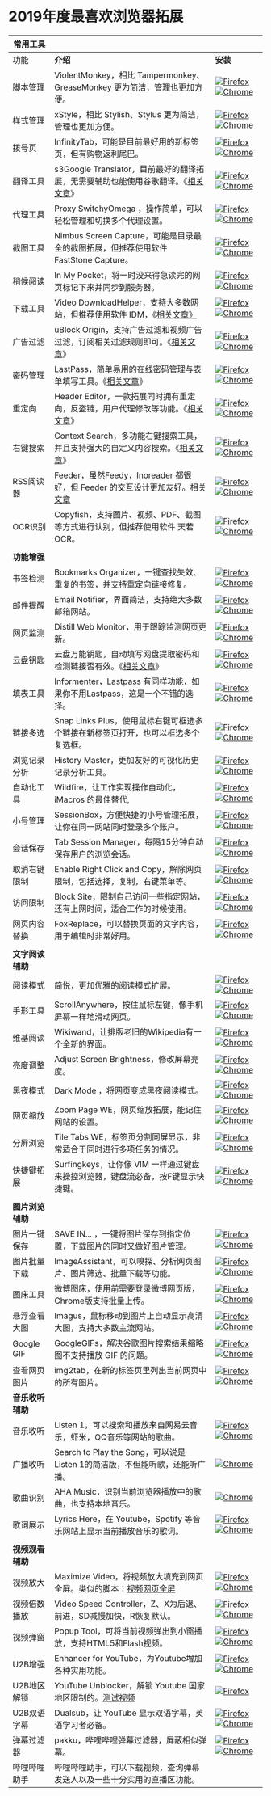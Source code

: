 # 2019年度最喜欢浏览器拓展


| **常用工具**     |                                                              |                                                              |
| ---------------- | ------------------------------------------------------------ | ------------------------------------------------------------ |
| 功能             | **介绍**                                                     | **安装**                                                     |
| 脚本管理         | ViolentMonkey，相比 Tampermonkey、GreaseMonkey 更为简洁，管理也更加方便。 | [![Firefox](https://tva1.sinaimg.cn/large/7a6a15d5gy1frr3ut4qekj200g00gwe9.jpg)](https://www.runningcheese.com/go/?url=https://addons.mozilla.org/zh-CN/firefox/addon/violentmonkey/) [![Chrome](https://tva1.sinaimg.cn/large/7a6a15d5gy1frpw0218hnj200g00gt8h.jpg)](https://www.runningcheese.com/go/?url=https://chrome.google.com/webstore/detail/violentmonkey/jinjaccalgkegednnccohejagnlnfdag) |
| 样式管理         | xStyle，相比 Stylish、Stylus 更为简洁，管理也更加方便。      | [![Firefox](https://tva1.sinaimg.cn/large/7a6a15d5gy1frr3ut4qekj200g00gwe9.jpg)](https://www.runningcheese.com/go/?url=https://github.com/FirefoxBar/xStyle/releases) [![Chrome](https://tva1.sinaimg.cn/large/7a6a15d5gy1frpw0218hnj200g00gt8h.jpg)](https://www.runningcheese.com/go/?url=https://chrome.google.com/webstore/detail/xstyle/hncgkmhphmncjohllpoleelnibpmccpj) |
| 拨号页           | InfinityTab，可能是目前最好用的新标签页，但有购物返利尾巴。  | [![Firefox](https://tva1.sinaimg.cn/large/7a6a15d5gy1frr3ut4qekj200g00gwe9.jpg)](https://www.runningcheese.com/go/?url=https://addons.mozilla.org/zh-CN/firefox/addon/infinity-new-tab-pro-firefox/) [![Chrome](https://tva1.sinaimg.cn/large/7a6a15d5gy1frpw0218hnj200g00gt8h.jpg)](https://www.runningcheese.com/go/?url=https://chrome.google.com/webstore/detail/infinity-new-tab-pro/nnnkddnnlpamobajfibfdgfnbcnkgngh) |
| 翻译工具         | s3Google Translator，目前最好的翻译拓展，无需要辅助也能使用谷歌翻译。《[相关文章](https://www.runningcheese.com/translation)》 | [![Firefox](https://tva1.sinaimg.cn/large/7a6a15d5gy1frr3ut4qekj200g00gwe9.jpg)](https://www.runningcheese.com/go/?url=https://addons.mozilla.org/zh-CN/firefox/addon/s3google-translator/) [![Chrome](https://tva1.sinaimg.cn/large/7a6a15d5gy1frpw0218hnj200g00gt8h.jpg)](https://www.runningcheese.com/go/?url=https://chrome.google.com/webstore/detail/s3translator/debnnjfbneojbmioajinefnflopdohjk) |
| 代理工具         | Proxy SwitchyOmega ，操作简单，可以轻松管理和切换多个代理设置。 | [![Firefox](https://tva1.sinaimg.cn/large/7a6a15d5gy1frr3ut4qekj200g00gwe9.jpg)](https://www.runningcheese.com/go/?url=https://addons.mozilla.org/zh-CN/firefox/addon/switchyomega/) [![Chrome](https://tva1.sinaimg.cn/large/7a6a15d5gy1frpw0218hnj200g00gt8h.jpg)](https://www.runningcheese.com/go/?url=https://chrome.google.com/webstore/detail/proxy-switchyomega/padekgcemlokbadohgkifijomclgjgif) |
| 截图工具         | Nimbus Screen Capture，可能是目录最全的截图拓展，但推荐使用软件 FastStone Capture。 | [![Firefox](https://tva1.sinaimg.cn/large/7a6a15d5gy1frr3ut4qekj200g00gwe9.jpg)](https://www.runningcheese.com/go/?url=https://addons.mozilla.org/en-US/firefox/addon/nimbus-screenshot/) [![Chrome](https://tva1.sinaimg.cn/large/7a6a15d5gy1frpw0218hnj200g00gt8h.jpg)](https://www.runningcheese.com/go/?url=https://chrome.google.com/webstore/detail/nimbus-screenshot-screen/bpconcjcammlapcogcnnelfmaeghhagj) |
| 稍候阅读         | In My Pocket，将一时没来得急读完的网页标记下来并同步到服务器。 | [![Firefox](https://tva1.sinaimg.cn/large/7a6a15d5gy1frr3ut4qekj200g00gwe9.jpg)](https://www.runningcheese.com/go/?url=https://addons.mozilla.org/zh-CN/firefox/addon/in-my-pocket/) [![Chrome](https://tva1.sinaimg.cn/large/7a6a15d5gy1frpw0218hnj200g00gt8h.jpg)](https://www.runningcheese.com/go/?url=https://chrome.google.com/webstore/detail/save-to-pocket/niloccemoadcdkdjlinkgdfekeahmflj) |
| 下载工具         | Video DownloadHelper，支持大多数网站，但推荐使用软件 IDM，《[相关文章》](https://www.runningcheese.com/idm) | [![Firefox](https://tva1.sinaimg.cn/large/7a6a15d5gy1frr3ut4qekj200g00gwe9.jpg)](https://www.runningcheese.com/go/?url=https://addons.mozilla.org/zh-CN/firefox/addon/video-downloadhelper/)  [![Chrome](https://tva1.sinaimg.cn/large/7a6a15d5gy1frpw0218hnj200g00gt8h.jpg)](https://www.runningcheese.com/go/?url=https://chrome.google.com/webstore/detail/video-downloadhelper/lmjnegcaeklhafolokijcfjliaokphfk) |
| 广告过滤         | uBlock Origin，支持广告过滤和视频广告过滤，订阅相关过滤规则即可。《[相关文章](https://www.runningcheese.com/adblock)》 | [![Firefox](https://tva1.sinaimg.cn/large/7a6a15d5gy1frr3ut4qekj200g00gwe9.jpg)](https://www.runningcheese.com/go/?url=https://addons.mozilla.org/zh-CN/firefox/addon/ublock-origin/) [![Chrome](https://tva1.sinaimg.cn/large/7a6a15d5gy1frpw0218hnj200g00gt8h.jpg)](https://www.runningcheese.com/go/?url=https://chrome.google.com/webstore/detail/ublock-origin/cjpalhdlnbpafiamejdnhcphjbkeiagm) |
| 密码管理         | LastPass，简单易用的在线密码管理与表单填写工具。《[相关文章](https://www.runningcheese.com/password)》 | [![Firefox](https://tva1.sinaimg.cn/large/7a6a15d5gy1frr3ut4qekj200g00gwe9.jpg)](https://www.runningcheese.com/go/?url=https://addons.mozilla.org/zh-CN/firefox/addon/lastpass-password-manager/) [![Chrome](https://tva1.sinaimg.cn/large/7a6a15d5gy1frpw0218hnj200g00gt8h.jpg)](https://www.runningcheese.com/go/?url=https://chrome.google.com/webstore/detail/lastpass-free-password-ma/hdokiejnpimakedhajhdlcegeplioahd) |
| 重定向           | Header Editor，一款拓展同时拥有重定向，反盗链，用户代理修改等功能。《[相关文章](https://www.runningcheese.com/http)》 | [![Firefox](https://tva1.sinaimg.cn/large/7a6a15d5gy1frr3ut4qekj200g00gwe9.jpg)](https://www.runningcheese.com/go/?url=https://addons.mozilla.org/zh-CN/firefox/addon/header-editor/) [![Chrome](https://tva1.sinaimg.cn/large/7a6a15d5gy1frpw0218hnj200g00gt8h.jpg)](https://www.runningcheese.com/go/?url=https://chrome.google.com/webstore/detail/header-editor/eningockdidmgiojffjmkdblpjocbhgh) |
| 右键搜索         | Context Search，多功能右键搜索工具，并且支持强大的自定义内容搜索。《[相关文章](https://www.runningcheese.com/quick-search)》 | [![Firefox](https://tva1.sinaimg.cn/large/7a6a15d5gy1frr3ut4qekj200g00gwe9.jpg)](https://www.runningcheese.com/go/?url=https://addons.mozilla.org/zh-CN/firefox/addon/selection-context-search/?src=search)  [![Chrome](https://tva1.sinaimg.cn/large/7a6a15d5gy1frpw0218hnj200g00gt8h.jpg)](https://www.runningcheese.com/go/?url=https://chrome.google.com/webstore/detail/selection-context-search/kplgehmegmjifbhioeldcnphfkcfckjj?hl=zh-CN) |
| RSS阅读器        | Feeder，虽然Feedy，Inoreader 都很好，但 Feeder 的交互设计更加友好。[相关文章](https://www.runningcheese.com/rss-feed) | [![Firefox](https://tva1.sinaimg.cn/large/7a6a15d5gy1frr3ut4qekj200g00gwe9.jpg)](https://www.runningcheese.com/go/?url=https://addons.mozilla.org/zh-CN/firefox/addon/feeder/)  [![Chrome](https://tva1.sinaimg.cn/large/7a6a15d5gy1frpw0218hnj200g00gt8h.jpg)](https://www.runningcheese.com/go/?url=https://chrome.google.com/webstore/detail/rss-feed-reader/pnjaodmkngahhkoihejjehlcdlnohgmp) |
| OCR识别          | Copyfish，支持图片、视频、PDF、截图等方式进行认别，但推荐使用软件 天若OCR。 | [![Firefox](https://tva1.sinaimg.cn/large/7a6a15d5gy1frr3ut4qekj200g00gwe9.jpg)](https://www.runningcheese.com/go/?url=https://addons.mozilla.org/zh-CN/firefox/addon/copyfish-ocr-software/?src=search)  [![Chrome](https://tva1.sinaimg.cn/large/7a6a15d5gy1frpw0218hnj200g00gt8h.jpg)](https://www.runningcheese.com/go/?url=https://chrome.google.com/webstore/detail/copyfish-%F0%9F%90%9F-free-ocr-soft/eenjdnjldapjajjofmldgmkjaienebbj) |
|                  |                                                              |                                                              |
| **功能增强**     |                                                              |                                                              |
| 书签检测         | Bookmarks Organizer，一键查找失效、重复的书签，并支持重定向链接修复。 | [![Firefox](https://tva1.sinaimg.cn/large/7a6a15d5gy1frr3ut4qekj200g00gwe9.jpg)](https://www.runningcheese.com/go/?url=https://addons.mozilla.org/zh-CN/firefox/addon/bookmarks-organizer/?src=search)  [![Chrome](https://tva1.sinaimg.cn/large/7a6a15d5gy1frpw0218hnj200g00gt8h.jpg)](https://www.runningcheese.com/go/?url=https://chrome.google.com/webstore/detail/quick-bookmark-cleaner/ljfgijlbekebdhniagdekklbmmchhjja/related) |
| 邮件提醒         | Email Notifier，界面简洁，支持绝大多数邮箱网站。             | [![Firefox](https://tva1.sinaimg.cn/large/7a6a15d5gy1frr3ut4qekj200g00gwe9.jpg)](https://www.runningcheese.com/go/?url=https://addons.mozilla.org/en-US/firefox/addon/email-notifier/)  [![Chrome](https://tva1.sinaimg.cn/large/7a6a15d5gy1frpw0218hnj200g00gt8h.jpg)](https://www.runningcheese.com/go/?url=https://chrome.google.com/webstore/detail/email-notifier/akhfkpnhebiocdilofmaigoggiopgbbd) |
| 网页监测         | Distill Web Monitor，用于跟踪监测网页更新。                  | [![Firefox](https://tva1.sinaimg.cn/large/7a6a15d5gy1frr3ut4qekj200g00gwe9.jpg)](https://www.runningcheese.com/go/?url=https://addons.mozilla.org/zh-CN/firefox/addon/distill-web-monitor-ff/?src=search)  [![Chrome](https://tva1.sinaimg.cn/large/7a6a15d5gy1frpw0218hnj200g00gt8h.jpg)](https://www.runningcheese.com/go/?url=https://chrome.google.com/webstore/detail/distill-web-monitor/inlikjemeeknofckkjolnjbpehgadgge) |
| 云盘钥匙         | 云盘万能钥匙，自动填写网盘提取密码和检测链接否有效。《[相关文章](https://www.runningcheese.com/wp-admin/post.php?post=2886&action=edit)》 | [![Firefox](https://tva1.sinaimg.cn/large/7a6a15d5gy1frr3ut4qekj200g00gwe9.jpg)](https://www.runningcheese.com/go/?url=https://addons.mozilla.org/zh-CN/firefox/addon/ypsuperkey/?src=search)  [![Chrome](https://tva1.sinaimg.cn/large/7a6a15d5gy1frpw0218hnj200g00gt8h.jpg)](https://www.runningcheese.com/go/?url=https://chrome.google.com/webstore/detail/%E4%BA%91%E7%9B%98%E4%B8%87%E8%83%BD%E9%92%A5%E5%8C%99/anlllmnpjodopgbkbpnghnjlelnogfjc?hl=zh-CN) |
| 填表工具         | Informenter，Lastpass 有同样功能，如果你不用Lastpass，这是一个不错的选择。 | [![Firefox](https://tva1.sinaimg.cn/large/7a6a15d5gy1frr3ut4qekj200g00gwe9.jpg)](https://www.runningcheese.com/go/?url=https://addons.mozilla.org/zh-CN/firefox/addon/informenter/?src=search)  [![Chrome](https://tva1.sinaimg.cn/large/7a6a15d5gy1frpw0218hnj200g00gt8h.jpg)](https://www.runningcheese.com/go/?url=https://chrome.google.com/webstore/detail/informenter%20/becedogggoaicbphcoimgpmhodofcfck) |
| 链接多选         | Snap Links Plus，使用鼠标右键可框选多个链接在新标签页打开，也可以框选多个复选框。 | [![Firefox](https://tva1.sinaimg.cn/large/7a6a15d5gy1frr3ut4qekj200g00gwe9.jpg)](https://www.runningcheese.com/go/?url=https://addons.mozilla.org/zh-CN/firefox/addon/snaplinksplus)  [![Chrome](https://tva1.sinaimg.cn/large/7a6a15d5gy1frpw0218hnj200g00gt8h.jpg)](https://www.runningcheese.com/go/?url=https://chrome.google.com/webstore/detail/snap-links/ikglmligndmabebhnicldebpekldnabm?authuser=1) |
| 浏览记录分析     | History Master，更加友好的可视化历史记录分析工具。           | [![Firefox](https://tva1.sinaimg.cn/large/7a6a15d5gy1frr3ut4qekj200g00gwe9.jpg)](https://www.runningcheese.com/go/?url=https://addons.mozilla.org/zh-CN/firefox/addon/history-master/?src=search)  [![Chrome](https://tva1.sinaimg.cn/large/7a6a15d5gy1frpw0218hnj200g00gt8h.jpg)](https://www.runningcheese.com/go/?url=https://chrome.google.com/webstore/detail/history-master/mkfgjjeggnmkbobjmelbjhdchcoadnin) |
| 自动化工具       | Wildfire，让工作实现操作自动化，iMacros 的最佳替代,          | [![Firefox](https://tva1.sinaimg.cn/large/7a6a15d5gy1frr3ut4qekj200g00gwe9.jpg)](https://www.runningcheese.com/go/?url=https://addons.mozilla.org/zh-CN/firefox/addon/wildfire/?src=search)  [![Chrome](https://tva1.sinaimg.cn/large/7a6a15d5gy1frpw0218hnj200g00gt8h.jpg)](https://www.runningcheese.com/go/?url=https://chrome.google.com/webstore/detail/wildfire/djhgeeodemlfdpmcccdekfalbhllcoim) |
| 小号管理         | SessionBox，方便快捷的小号管理拓展，让你在同一网站同时登录多个账户。 | [![Firefox](https://tva1.sinaimg.cn/large/7a6a15d5gy1frr3ut4qekj200g00gwe9.jpg)](https://www.runningcheese.com/go/?url=https://sessionbox.io/discover)  [![Chrome](https://tva1.sinaimg.cn/large/7a6a15d5gy1frpw0218hnj200g00gt8h.jpg)](https://www.runningcheese.com/go/?url=https://chrome.google.com/webstore/detail/sessionbox-free-multi-log/megbklhjamjbcafknkgmokldgolkdfig) |
| 会话保存         | Tab Session Manager，每隔15分钟自动保存用户的浏览会话。      | [![Firefox](https://tva1.sinaimg.cn/large/7a6a15d5gy1frr3ut4qekj200g00gwe9.jpg)](https://www.runningcheese.com/go/?url=https://addons.mozilla.org/zh-CN/firefox/addon/tab-session-manager/?src=search)  [![Chrome](https://tva1.sinaimg.cn/large/7a6a15d5gy1frpw0218hnj200g00gt8h.jpg)](https://www.runningcheese.com/go/?url=https://chrome.google.com/webstore/detail/tab-session-manager/iaiomicjabeggjcfkbimgmglanimpnae) |
| 取消右键限制     | Enable Right Click and Copy，解除网页限制，包括选择，复制，右键菜单等。 | [![Firefox](https://tva1.sinaimg.cn/large/7a6a15d5gy1frr3ut4qekj200g00gwe9.jpg)  ](https://www.runningcheese.com/go/?url=https://addons.mozilla.org/zh-CN/firefox/addon/absolute-enable-right-click/)[![Chrome](https://tva1.sinaimg.cn/large/7a6a15d5gy1frpw0218hnj200g00gt8h.jpg)](https://www.runningcheese.com/go/?url=https://chrome.google.com/webstore/detail/absolute-enable-right-cli/jdocbkpgdakpekjlhemmfcncgdjeiika) |
| 访问限制         | Block Site，限制自己访问一些指定网站，还有上网时间，适合工作的时候使用。 | [![Firefox](https://tva1.sinaimg.cn/large/7a6a15d5gy1frr3ut4qekj200g00gwe9.jpg)](https://www.runningcheese.com/go/?url=https://addons.mozilla.org/en-US/firefox/addon/blocksite/?src=search)  [![Chrome](https://tva1.sinaimg.cn/large/7a6a15d5gy1frpw0218hnj200g00gt8h.jpg)](https://www.runningcheese.com/go/?url=https://chrome.google.com/webstore/detail/block-site-website-blocke/eiimnmioipafcokbfikbljfdeojpcgbh) |
| 网页内容替换     | FoxReplace，可以替换页面的文字内容，用于编辑时非常好用。     | [![Firefox](https://tva1.sinaimg.cn/large/7a6a15d5gy1frr3ut4qekj200g00gwe9.jpg)](https://www.runningcheese.com/go/?url=https://addons.mozilla.org/zh-CN/firefox/addon/foxreplace/)  [![Chrome](https://tva1.sinaimg.cn/large/7a6a15d5gy1frpw0218hnj200g00gt8h.jpg)](https://www.runningcheese.com/go/?url=https://chrome.google.com/webstore/detail/search-and-replace/bldchfkhmnkoimaciljpilanilmbnofo) |
|                  |                                                              |                                                              |
| **文字阅读辅助** |                                                              |                                                              |
| 阅读模式         | 简悦，更加优雅的阅读模式扩展。                               | [![Firefox](https://tva1.sinaimg.cn/large/7a6a15d5gy1frr3ut4qekj200g00gwe9.jpg)](https://www.runningcheese.com/go/?url=https://addons.mozilla.org/zh-CN/firefox/addon/simpread/)  [![Chrome](https://tva1.sinaimg.cn/large/7a6a15d5gy1frpw0218hnj200g00gt8h.jpg)](https://www.runningcheese.com/go/?url=https://chrome.google.com/webstore/detail/simpread-reader-view/ijllcpnolfcooahcekpamkbidhejabll) |
| 手形工具         | ScrollAnywhere，按住鼠标左键，像手机屏幕一样地滑动网页。     | [![Firefox](https://tva1.sinaimg.cn/large/7a6a15d5gy1frr3ut4qekj200g00gwe9.jpg)](https://www.runningcheese.com/go/?url=https://addons.mozilla.org/zh-CN/firefox/addon/scroll_anywhere/) [![Chrome](https://tva1.sinaimg.cn/large/7a6a15d5gy1frpw0218hnj200g00gt8h.jpg)](https://www.runningcheese.com/go/?url=https://chrome.google.com/webstore/detail/scrollanywhere/jehmdpemhgfgjblpkilmeoafmkhbckhi) |
| 维基阅读         | Wikiwand，让排版老旧的Wikipedia有一个全新的界面。            | [![Firefox](https://tva1.sinaimg.cn/large/7a6a15d5gy1frr3ut4qekj200g00gwe9.jpg)](https://www.runningcheese.com/go/?url=https://addons.mozilla.org/en-US/firefox/addon/wikiwand-webextension/)  [![Chrome](https://tva1.sinaimg.cn/large/7a6a15d5gy1frpw0218hnj200g00gt8h.jpg)](https://www.runningcheese.com/go/?url=https://chrome.google.com/webstore/detail/wikiwand-wikipedia-modern/emffkefkbkpkgpdeeooapgaicgmcbolj) |
| 亮度调整         | Adjust Screen Brightness，修改屏幕亮度。                     | [![Firefox](https://tva1.sinaimg.cn/large/7a6a15d5gy1frr3ut4qekj200g00gwe9.jpg)](https://www.runningcheese.com/go/?url=https://addons.mozilla.org/en-US/firefox/addon/adjust-screen-brightness/) [![Chrome](https://tva1.sinaimg.cn/large/7a6a15d5gy1frpw0218hnj200g00gt8h.jpg)](https://www.runningcheese.com/go/?url=https://chrome.google.com/webstore/detail/adjust-screen-brightness/bcjiagkgnilmcngacjlfhmpdmbhbjcah) |
| 黑夜模式         | Dark Mode ，将网页变成黑夜阅读模式。                         | [![Firefox](https://tva1.sinaimg.cn/large/7a6a15d5gy1frr3ut4qekj200g00gwe9.jpg)](https://www.runningcheese.com/go/?url=https://addons.mozilla.org/en-US/firefox/addon/dark-mode-webextension/?src=userprofile)  [![Chrome](https://tva1.sinaimg.cn/large/7a6a15d5gy1frpw0218hnj200g00gt8h.jpg)](https://www.runningcheese.com/go/?url=https://chrome.google.com/webstore/detail/dark-mode/dmghijelimhndkbmpgbldicpogfkceaj) |
| 网页缩放         | Zoom Page WE，网页缩放拓展，能记住网站的设置。               | [![Firefox](https://tva1.sinaimg.cn/large/7a6a15d5gy1frr3ut4qekj200g00gwe9.jpg)](https://www.runningcheese.com/go/?url=https://addons.mozilla.org/zh-CN/firefox/addon/zoom-page-we/?src=search)  [![Chrome](https://tva1.sinaimg.cn/large/7a6a15d5gy1frpw0218hnj200g00gt8h.jpg)](https://www.runningcheese.com/go/?url=https://chrome.google.com/webstore/detail/zoom-page-we/bcdjhkphgmiapajkphennjfgoehpodpk) |
| 分屏浏览         | Tile Tabs WE，标签页分割同屏显示，非常适合于同时进行多项任务的情况。 | [![Firefox](https://tva1.sinaimg.cn/large/7a6a15d5gy1frr3ut4qekj200g00gwe9.jpg)](https://www.runningcheese.com/go/?url=https://addons.mozilla.org/zh-CN/firefox/addon/tile-tabs-we/)  [![Chrome](https://tva1.sinaimg.cn/large/7a6a15d5gy1frpw0218hnj200g00gt8h.jpg)](https://www.runningcheese.com/go/?url=https://chrome.google.com/webstore/detail/tile-tabs-we/lbnnfjfjdijcnaakaebgcoemmlicjbnl) |
| 快捷键拓展       | Surfingkeys，让你像 VIM 一样通过键盘来操控浏览器，键盘流必备，按F键显示快捷键。 | [![Firefox](https://tva1.sinaimg.cn/large/7a6a15d5gy1frr3ut4qekj200g00gwe9.jpg)](https://www.runningcheese.com/go/?url=https://addons.mozilla.org/zh-CN/firefox/addon/surfingkeys_ff/?src=api)  [![Chrome](https://tva1.sinaimg.cn/large/7a6a15d5gy1frpw0218hnj200g00gt8h.jpg)](https://www.runningcheese.com/go/?url=https://chrome.google.com/webstore/detail/surfingkeys/gfbliohnnapiefjpjlpjnehglfpaknnc?authuser=1) |
|                  |                                                              |                                                              |
| **图片浏览辅助** |                                                              |                                                              |
| 图片一键保存     | SAVE IN... ，一键将图片保存到指定位置，下载图片的同时又做好图片管理。 | [![Firefox](https://tva1.sinaimg.cn/large/7a6a15d5gy1frr3ut4qekj200g00gwe9.jpg)](https://www.runningcheese.com/go/?url=https://addons.mozilla.org/en-US/firefox/addon/save-in/#&gid=1&pid=1)  [![Chrome](https://tva1.sinaimg.cn/large/7a6a15d5gy1frpw0218hnj200g00gt8h.jpg)](https://www.runningcheese.com/go/?url=https://chrome.google.com/webstore/detail/save-in%E2%80%A6/jpblofcpgfjikaapfedldfeilmpgkedf) |
| 图片批量下载     | ImageAssistant，可以嗅探、分析网页图片、图片筛选、批量下载等功能。 | [![Firefox](https://tva1.sinaimg.cn/large/7a6a15d5gy1frr3ut4qekj200g00gwe9.jpg)](https://www.runningcheese.com/go/?url=https://addons.mozilla.org/zh-CN/firefox/addon/ia-batch-image-downloader/)  [![Chrome](https://tva1.sinaimg.cn/large/7a6a15d5gy1frpw0218hnj200g00gt8h.jpg)](https://www.runningcheese.com/go/?url=https://chrome.google.com/webstore/detail/imageassistant-batch-imag/dbjbempljhcmhlfpfacalomonjpalpko) |
| 图床工具         | 微博图床，使用前需要登录微博网页版，Chrome版支持批量上传。   | [![Firefox](https://tva1.sinaimg.cn/large/7a6a15d5gy1frr3ut4qekj200g00gwe9.jpg)](https://www.runningcheese.com/go/?url=https://addons.mozilla.org/zh-CN/firefox/addon/acwb/?src=search)  [![Chrome](https://tva1.sinaimg.cn/large/7a6a15d5gy1frpw0218hnj200g00gt8h.jpg)](https://www.runningcheese.com/go/?url=https://chrome.google.com/webstore/detail/%E5%BE%AE%E5%8D%9A%E5%9B%BE%E5%BA%8A/pinjkilghdfhnkibhcangnpmcpdpmehk) |
| 悬浮查看大图     | Imagus，鼠标移动到图片上自动显示高清大图，支持大多数主流网站。 | [![Firefox](https://tva1.sinaimg.cn/large/7a6a15d5gy1frr3ut4qekj200g00gwe9.jpg)](https://www.runningcheese.com/go/?url=https://addons.mozilla.org/zh-CN/firefox/addon/imagus/)  [![Chrome](https://tva1.sinaimg.cn/large/7a6a15d5gy1frpw0218hnj200g00gt8h.jpg)](https://www.runningcheese.com/go/?url=https://chrome.google.com/webstore/detail/imagus/immpkjjlgappgfkkfieppnmlhakdmaab) |
| Google GIF       | GoogleGIFs，解决谷歌图片搜索结果缩略图不支持播放 GIF 的问题。 | [![Firefox](https://tva1.sinaimg.cn/large/7a6a15d5gy1frr3ut4qekj200g00gwe9.jpg)](https://www.runningcheese.com/go/?url=https://addons.mozilla.org/zh-CN/firefox/addon/google_gifs/?src=search)  [![Chrome](https://tva1.sinaimg.cn/large/7a6a15d5gy1frpw0218hnj200g00gt8h.jpg)](https://www.runningcheese.com/go/?url=https://chrome.google.com/webstore/detail/googlegifs/ommpbgoliokoijimalcokhciffhapkdf) |
| 查看网页图片     | img2tab，在新的标签页里列出当前网页中的所有图片。            | [![Firefox](https://tva1.sinaimg.cn/large/7a6a15d5gy1frr3ut4qekj200g00gwe9.jpg)](https://www.runningcheese.com/go/?url=https://addons.mozilla.org/zh-CN/firefox/addon/img2tab/?src=search)  [![Chrome](https://tva1.sinaimg.cn/large/7a6a15d5gy1frpw0218hnj200g00gt8h.jpg)](https://www.runningcheese.com/go/?url=https://chrome.google.com/webstore/detail/img2tab/kbbalffcbdlngpklndognfpcipmhdmod) |
| **音乐收听辅助** |                                                              |                                                              |
| 音乐收听         | Listen 1，可以搜索和播放来自网易云音乐，虾米，QQ音乐等网站的歌曲。 | [![Firefox](https://tva1.sinaimg.cn/large/7a6a15d5gy1frr3ut4qekj200g00gwe9.jpg)](https://www.runningcheese.com/go/?url=https://github.com/runningcheese/RunningCheese-Firefox/blob/master/Restore/Firefox%E4%B8%8B%E6%9E%B6%E6%8B%93%E5%B1%95%E5%AD%98%E6%A1%A3/Listen1_2.1.6.xpi?raw=true)  [![Chrome](https://tva1.sinaimg.cn/large/7a6a15d5gy1frpw0218hnj200g00gt8h.jpg)](https://www.runningcheese.com/go/?url=https://github.com/listen1/listen1_chrome_extension/archive/v2.1.2.zip) |
| 广播收听         | Search to Play the Song，可以说是 Listen 1的简洁版，不但能听歌，还能听广播。 | [![Chrome](https://tva1.sinaimg.cn/large/7a6a15d5gy1frpw0218hnj200g00gt8h.jpg)](https://www.runningcheese.com/go/?url=https://chrome.google.com/webstore/detail/search-to-play-the-song/anfmgjkkbagjfdejhbjdiapgkbhpigpm) |
| 歌曲识别         | AHA Music，识别当前浏览器播放中的歌曲，也支持本地音乐。      | [![Chrome](https://tva1.sinaimg.cn/large/7a6a15d5gy1frpw0218hnj200g00gt8h.jpg)](https://www.runningcheese.com/go/?url=https://chrome.google.com/webstore/detail/aha-music-music-identifie/dpacanjfikmhoddligfbehkpomnbgblf) |
| 歌词展示         | Lyrics Here，在 Youtube，Spotify 等音乐网站上显示当前播放音乐的歌词。 | [![Firefox](https://tva1.sinaimg.cn/large/7a6a15d5gy1frr3ut4qekj200g00gwe9.jpg)](https://www.runningcheese.com/go/?url=https://addons.mozilla.org/en-US/firefox/addon/youtube-lyrics-by-rob-w/)  [![Chrome](https://tva1.sinaimg.cn/large/7a6a15d5gy1frpw0218hnj200g00gt8h.jpg)](https://www.runningcheese.com/go/?url=https://chrome.google.com/webstore/detail/lyrics-here-by-rob-w/lifkpflabnobkgbjpcmocmgcajlecbcp) |
|                  |                                                              |                                                              |
| **视频观看辅助** |                                                              |                                                              |
| 视频放大         | Maximize Video，将视频放大填充到网页全屏。类似的脚本：[视频网页全屏](https://www.runningcheese.com/go/?url=https://greasyfork.org/zh-CN/scripts/4870-maximize-video) | [![Firefox](https://tva1.sinaimg.cn/large/7a6a15d5gy1frr3ut4qekj200g00gwe9.jpg)](https://www.runningcheese.com/go/?url=https://addons.mozilla.org/zh-CN/firefox/addon/maximize-video/?src=userprofile)  [![Chrome](https://tva1.sinaimg.cn/large/7a6a15d5gy1frpw0218hnj200g00gt8h.jpg)](https://www.runningcheese.com/go/?url=https://chrome.google.com/webstore/detail/maximize-video/bfpkgjlnboeecjmnbhbknmemmckmpomb) |
| 视频倍数播放     | Video Speed Controller，Z、X为后退、前进，SD减慢加快，R恢复默认。 | [![Firefox](https://tva1.sinaimg.cn/large/7a6a15d5gy1frr3ut4qekj200g00gwe9.jpg)](https://www.runningcheese.com/go/?url=https://addons.mozilla.org/zh-CN/firefox/addon/videospeed/)  [![Chrome](https://tva1.sinaimg.cn/large/7a6a15d5gy1frpw0218hnj200g00gt8h.jpg)](https://www.runningcheese.com/go/?url=https://chrome.google.com/webstore/detail/video-speed-controller/nffaoalbilbmmfgbnbgppjihopabppdk) |
| 视频弹窗         | Popup Tool，可将当前视频弹出到小窗播放，支持HTML5和Flash视频。 | [![Firefox](https://tva1.sinaimg.cn/large/7a6a15d5gy1frr3ut4qekj200g00gwe9.jpg)](https://www.runningcheese.com/go/?url=https://addons.mozilla.org/zh-CN/firefox/addon/popup-tool/) [![Chrome](https://tva1.sinaimg.cn/large/7a6a15d5gy1frpw0218hnj200g00gt8h.jpg)](https://www.runningcheese.com/go/?url=https://chrome.google.com/webstore/detail/separate-window/cbgkkbaghihhnaeabfcmmglhnfkfnpon) |
| U2B增强          | Enhancer for YouTube，为Youtube增加各种实用功能。            | [![Firefox](https://tva1.sinaimg.cn/large/7a6a15d5gy1frr3ut4qekj200g00gwe9.jpg)](https://www.runningcheese.com/go/?url=https://addons.mozilla.org/zh-CN/firefox/addon/enhancer-for-youtube/?src=cb-dl-featured)  [![Chrome](https://tva1.sinaimg.cn/large/7a6a15d5gy1frpw0218hnj200g00gt8h.jpg)](https://www.runningcheese.com/go/?url=https://chrome.google.com/webstore/detail/enhancer-for-youtube/ponfpcnoihfmfllpaingbgckeeldkhle) |
| U2B地区解锁      | YouTube Unblocker，解锁 Youtube 国家地区限制的。[测试视频](https://www.runningcheese.com/go/?url=https://www.youtube.com/watch?v=kGNCWWbQqU0) | [![Firefox](https://tva1.sinaimg.cn/large/7a6a15d5gy1frr3ut4qekj200g00gwe9.jpg)](https://www.runningcheese.com/go/?url=https://addons.mozilla.org/zh-CN/firefox/addon/youtube-unblocker-plus/) |
| U2B双语字幕      | Dualsub，让 YouTube 显示双语字幕，英语学习者必备。           | [![Firefox](https://tva1.sinaimg.cn/large/7a6a15d5gy1frr3ut4qekj200g00gwe9.jpg)](https://www.runningcheese.com/go/?url=https://addons.mozilla.org/zh-CN/firefox/addon/dualsub/)  [![Chrome](https://tva1.sinaimg.cn/large/7a6a15d5gy1frpw0218hnj200g00gt8h.jpg)](https://www.runningcheese.com/go/?url=https://chrome.google.com/webstore/detail/dualsub/gnlibmlfpencglodjpgnalbdebfhpmfp) |
| 弹幕过滤器       | pakku，哔哩哔哩弹幕过滤器，屏蔽相似弹幕。                    | [![Firefox](https://tva1.sinaimg.cn/large/7a6a15d5gy1frr3ut4qekj200g00gwe9.jpg)](https://www.runningcheese.com/go/?url=https://addons.mozilla.org/zh-CN/firefox/addon/pakkujs/?src=external-home)  [![Chrome](https://tva1.sinaimg.cn/large/7a6a15d5gy1frpw0218hnj200g00gt8h.jpg)](https://www.runningcheese.com/go/?url=https://chrome.google.com/webstore/detail/pakku%EF%BC%9A%E5%93%94%E5%93%A9%E5%93%94%E5%93%A9%E5%BC%B9%E5%B9%95%E8%BF%87%E6%BB%A4%E5%99%A8/jklfcpboamajpiikgkbjcnnnnooefbhh) |
| 哔哩哔哩助手     | 哔哩哔哩助手，可以下载视频，查询弹幕发送人以及一些十分实用的直播区功能。 |                                                              |
